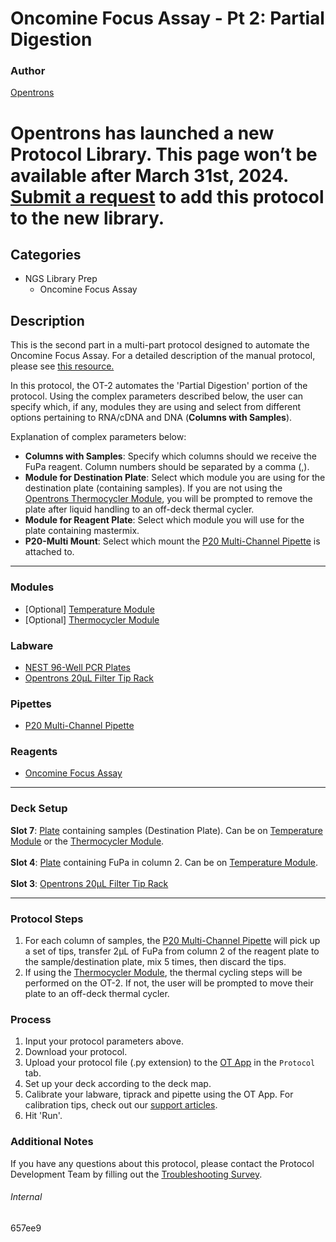 # Oncomine Focus Assay - Pt 2: Partial Digestion

### Author
[Opentrons](https://opentrons.com/)


# Opentrons has launched a new Protocol Library. This page won’t be available after March 31st, 2024. [Submit a request](https://docs.google.com/forms/d/e/1FAIpQLSdYYp9QCKow4nn0KlCVsMS3HX0eJ0N9O7-erajKvcpT0lWbSg/viewform) to add this protocol to the new library.

## Categories
* NGS Library Prep
	* Oncomine Focus Assay

## Description
This is the second part in a multi-part protocol designed to automate the Oncomine Focus Assay. For a detailed description of the manual protocol, please see [this resource.](https://s3.amazonaws.com/pf-upload-01/u-4256/0/2022-01-27/kk23ns4/MAN0015819_Part1_OFAv1S5FTLibraryPrep_UG.pdf)

In this protocol, the OT-2 automates the 'Partial Digestion' portion of the protocol. Using the complex parameters described below, the user can specify which, if any, modules they are using and select from different options pertaining to RNA/cDNA and DNA (**Columns with Samples**).

Explanation of complex parameters below:
* **Columns with Samples**: Specify which columns should we receive the FuPa reagent. Column numbers should be separated by a comma (,).
* **Module for Destination Plate**: Select which module you are using for the destination plate (containing samples). If you are not using the [Opentrons Thermocycler Module](https://shop.opentrons.com/collections/hardware-modules/products/thermocycler-module), you will be prompted to remove the plate after liquid handling to an off-deck thermal cycler.
* **Module for Reagent Plate**: Select which module you will use for the plate containing mastermix.
* **P20-Multi Mount**: Select which mount the [P20 Multi-Channel Pipette](https://shop.opentrons.com/8-channel-electronic-pipette/) is attached to.  

---

### Modules
* [Optional] [Temperature Module](https://shop.opentrons.com/collections/hardware-modules/products/tempdeck)
* [Optional] [Thermocycler Module](https://shop.opentrons.com/collections/hardware-modules/products/thermocycler-module)


### Labware
* [NEST 96-Well PCR Plates](https://shop.opentrons.com/nest-0-1-ml-96-well-pcr-plate-full-skirt/)
* [Opentrons 20µL Filter Tip Rack](https://shop.opentrons.com/opentrons-20ul-filter-tips/)


### Pipettes
* [P20 Multi-Channel Pipette](https://shop.opentrons.com/8-channel-electronic-pipette/)


### Reagents
* [Oncomine Focus Assay](https://s3.amazonaws.com/pf-upload-01/u-4256/0/2022-01-27/kk23ns4/MAN0015819_Part1_OFAv1S5FTLibraryPrep_UG.pdf)


---

### Deck Setup
**Slot 7**: [Plate]((https://shop.opentrons.com/nest-0-1-ml-96-well-pcr-plate-full-skirt/)) containing samples (Destination Plate). Can be on [Temperature Module](https://shop.opentrons.com/collections/hardware-modules/products/tempdeck) or the [Thermocycler Module](https://shop.opentrons.com/collections/hardware-modules/products/thermocycler-module).</br>
</br>
**Slot 4**: [Plate]((https://shop.opentrons.com/nest-0-1-ml-96-well-pcr-plate-full-skirt/)) containing FuPa in column 2. Can be on [Temperature Module](https://shop.opentrons.com/collections/hardware-modules/products/tempdeck).</br>
</br>
**Slot 3**: [Opentrons 20µL Filter Tip Rack](https://shop.opentrons.com/opentrons-20ul-filter-tips/)</br>

---

### Protocol Steps
1. For each column of samples, the [P20 Multi-Channel Pipette](https://shop.opentrons.com/8-channel-electronic-pipette/) will pick up a set of tips, transfer 2µL of FuPa from column 2 of the reagent plate to the sample/destination plate, mix 5 times, then discard the tips.
2. If using the [Thermocycler Module](https://shop.opentrons.com/collections/hardware-modules/products/thermocycler-module), the thermal cycling steps will be performed on the OT-2. If not, the user will be prompted to move their plate to an off-deck thermal cycler.

### Process
1. Input your protocol parameters above.
2. Download your protocol.
3. Upload your protocol file (.py extension) to the [OT App](https://opentrons.com/ot-app) in the `Protocol` tab.
4. Set up your deck according to the deck map.
5. Calibrate your labware, tiprack and pipette using the OT App. For calibration tips, check out our [support articles](https://support.opentrons.com/en/collections/1559720-guide-for-getting-started-with-the-ot-2).
6. Hit 'Run'.

### Additional Notes
If you have any questions about this protocol, please contact the Protocol Development Team by filling out the [Troubleshooting Survey](https://protocol-troubleshooting.paperform.co/).

###### Internal
657ee9
